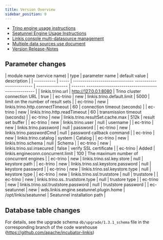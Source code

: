 ```yaml
---
title: Version Overview
sidebar_position: 0
---
```


- [Trino engine usage instructions](/engine-usage/trino.md)
- [Seatunnel Engine Usage Instructions](/engine-usage/seatunnel.md)
- [Linkis console multi-datasource management]()
- [Multiple data sources use document]()
- [Version Release-Notes](/download/release-notes-1.3.1)


## Parameter changes

| module name (service name) | type | parameter name | default value | description |
| ----------- | ----- | ------------------------------- ------------------------- | ---------------- | ------- --------------------------------------------------- |
| linkis.trino.url | http://127.0.0.1:8080 | Trino cluster connection URL | true |
| ec-trino | new | linkis.trino.default.limit | 5000 | limit on the number of result sets |
| ec-trino | new | linkis.trino.http.connectTimeout | 60 | connection timeout (seconds) |
| ec-trino | new | linkis.trino.http.readTimeout | 60 | transmission timeout (seconds) |
| ec-trino | new | linkis.trino.resultSet.cache.max | 512k | result set buffer |
| ec-trino | new | linkis.trino.user | null | username |
| ec-trino | new | linkis.trino.password | null | password |
| ec-trino | new | linkis.trino.passwordCmd | null | password callback command |
| ec-trino | new | linkis.trino.catalog | system | Catalog |
| ec-trino | new | linkis.trino.schema | null | Schema |
| ec-trino | new | linkis.trino.ssl.insecured | false | verify SSL certificate |
| ec-trino | Added | linkis.engineconn.concurrent.limit | 100 | The maximum number of concurrent engines |
| ec-trino | new | linkis.trino.ssl.key.store | null | keystore path |
| ec-trino | new | linkis.trino.ssl.keystore.password | null | keystore password |
| ec-trino | new | linkis.trino.ssl.keystore.type | null | keystore type |
| ec-trino | new | linkis.trino.ssl.truststore | null | truststore |
| ec-trino | new | linkis.trino.ss..truststore.type | null | trustore type |
| ec-trino | new | linkis.trino.ssl.truststore.password | null | truststore password |
| ec-seatunnel | new | wds.linkis.engine.seatunnel.plugin.home | /opt/linkis/seatunnel | Seatunnel installation path |

## Database table changes
For details, see the upgrade schema `db/upgrade/1.3.1_schema` file in the corresponding branch of the code warehouse (https://github.com/apache/incubator-linkis)